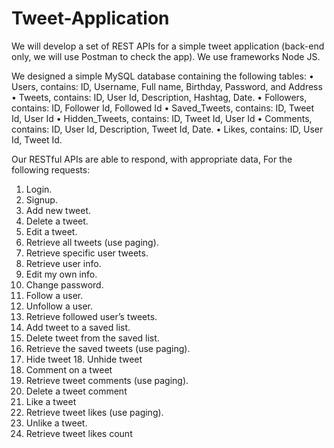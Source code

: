 # Tweet-Application
We will develop a set of REST APIs for a simple tweet application (back-end only, we will use Postman to check the app). We use frameworks Node JS.

We designed a simple MySQL database containing the following tables:
• Users, contains: ID, Username, Full name, Birthday, Password, and Address
• Tweets, contains: ID, User Id, Description, Hashtag, Date.
• Followers, contains: ID, Follower Id, Followed Id
• Saved_Tweets, contains: ID, Tweet Id, User Id
• Hidden_Tweets, contains: ID, Tweet Id, User Id
• Comments, contains: ID, User Id, Description, Tweet Id, Date.
• Likes, contains: ID, User Id, Tweet Id.

Our RESTful APIs are able to respond, with appropriate data,
For the following requests:
1. Login. 
2. Signup.
3. Add new tweet. 
4. Delete a tweet.
5. Edit a tweet. 
6. Retrieve all tweets (use paging).
7. Retrieve specific user tweets. 
8. Retrieve user info.
9. Edit my own info. 
10. Change password.
11. Follow a user. 
12. Unfollow a user.
13. Retrieve followed user’s tweets. 
14. Add tweet to a saved list.
15. Delete tweet from the saved list. 
16. Retrieve the saved tweets (use paging).
17. Hide tweet 18. Unhide tweet
19. Comment on a tweet 
20. Retrieve tweet comments (use paging).
21. Delete a tweet comment 
22. Like a tweet
23. Retrieve tweet likes (use paging). 
24. Unlike a tweet.
25. Retrieve tweet likes count
